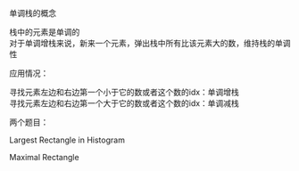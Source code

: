 单调栈的概念

栈中的元素是单调的  
对于单调增栈来说，新来一个元素，弹出栈中所有比该元素大的数，维持栈的单调性

应用情况：

寻找元素左边和右边第一个小于它的数或者这个数的idx：单调增栈  
寻找元素左边和右边第一个大于它的数或者这个数的idx：单调减栈

两个题目：

Largest Rectangle in Histogram

Maximal Rectangle

